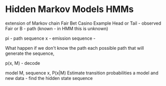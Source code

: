 # Hidden Markov Models HMMs
extension of Markov chain
Fair Bet Casino Example 
Head or Tail - observed
Fair or B - path (known - in HMM this is unknown)

pi - path sequence
x - emission sequence - 

What happen if we don't know the path
each possible path that will generate the sequence,

p(x, M) - decode

model M, sequence x, P(x|M)
Estimate transition probabilities
a model and new data - find the hidden state sequence
<!--stackedit_data:
eyJoaXN0b3J5IjpbLTEyMjE0NjEwNDMsMTg5MTgyODM3MCwxOT
g1OTAwNTkyLDk0ODYxMTg3Nyw2MDk0MTY5MDYsNzE5NDYxOTYx
LDM1MDgzMTYyNCwtMjA4ODc0NjYxMiw3MzA5OTgxMTZdfQ==
-->